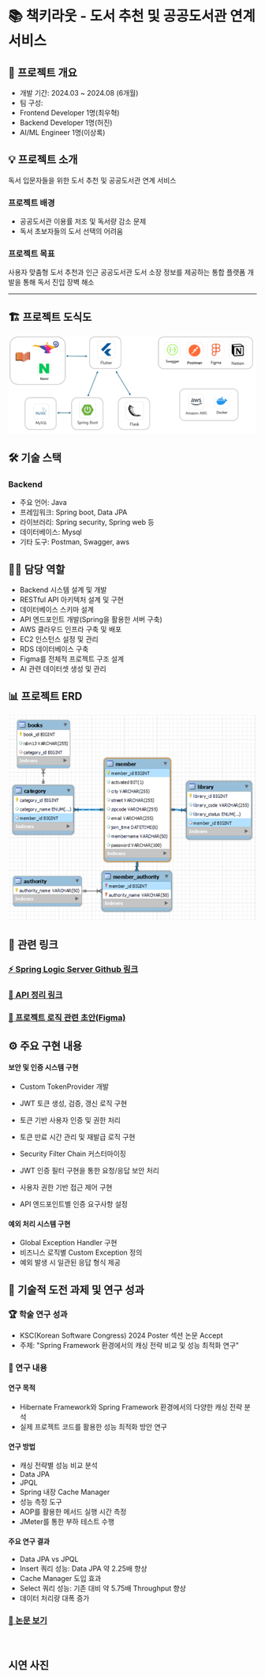 # 📚 책키라웃 - 도서 추천 및 공공도서관 연계 서비스

## 🎯 프로젝트 개요

- 개발 기간: 2024.03 ~ 2024.08 (6개월)
- 팀 구성:
- Frontend Developer 1명(최우혁)
- Backend Developer 1명(허진)
- AI/ML Engineer 1명(이상록)

## 💡 프로젝트 소개

독서 입문자들을 위한 도서 추천 및 공공도서관 연계 서비스

### 프로젝트 배경

- 공공도서관 이용률 저조 및 독서량 감소 문제
- 독서 초보자들의 도서 선택의 어려움

### 프로젝트 목표

사용자 맞춤형 도서 추천과 인근 공공도서관 도서 소장 정보를 제공하는 통합 플랫폼 개발을 통해 독서 진입 장벽 해소

---

## 🏗️ 프로젝트 도식도

![프로젝트 도식도](./도식도.png)

## 🛠️ 기술 스택

### Backend

- 주요 언어: Java
- 프레임워크: Spring boot, Data JPA
- 라이브러리: Spring security, Spring web 등
- 데이터베이스: Mysql
- 기타 도구: Postman, Swagger, aws

## 👨‍💻 담당 역할

- Backend 시스템 설계 및 개발
- RESTful API 아키텍처 설계 및 구현
- 데이터베이스 스키마 설계
- API 엔드포인트 개발(Spring을 활용한 서버 구축)
- AWS 클라우드 인프라 구축 및 배포
- EC2 인스턴스 설정 및 관리
- RDS 데이터베이스 구축
- Figma를 전체적 프로젝트 구조 설계
- AI 관련 데이터셋 생성 및 관리

## 📊 프로젝트 ERD

![프로젝트 Erd](./프로젝트erd.png)

## 🔗 관련 링크

### [⚡ Spring Logic Server Github 링크](https://github.com/Kimheojin/spring_logic0server.git)

### [📄 API 정리 링크](https://documenter.getpostman.com/view/32521050/2sAXjQ1AKk)

### [🎨 프로젝트 로직 관련 초안(Figma)](https://www.figma.com/board/50FKyFe4GNy0Tgpip8T0n0/demo_book-flow-chart?node-id=0-1&t=pI3F2O5IlTXFJhH0-1)

## ⚙️ 주요 구현 내용

#### 보안 및 인증 시스템 구현

- Custom TokenProvider 개발
- JWT 토큰 생성, 검증, 갱신 로직 구현
- 토큰 기반 사용자 인증 및 권한 처리
- 토큰 만료 시간 관리 및 재발급 로직 구현

- Security Filter Chain 커스터마이징
- JWT 인증 필터 구현을 통한 요청/응답 보안 처리
- 사용자 권한 기반 접근 제어 구현
- API 엔드포인트별 인증 요구사항 설정

#### 예외 처리 시스템 구현

- Global Exception Handler 구현
- 비즈니스 로직별 Custom Exception 정의
- 예외 발생 시 일관된 응답 형식 제공
  <br>

## 🚀 기술적 도전 과제 및 연구 성과

### 🏆 학술 연구 성과

- KSC(Korean Software Congress) 2024 Poster 섹션 논문 Accept
- 주제: "Spring Framework 환경에서의 캐싱 전략 비교 및 성능 최적화 연구"

### 📝 연구 내용

#### 연구 목적

- Hibernate Framework와 Spring Framework 환경에서의 다양한 캐싱 전략 분석
- 실제 프로젝트 코드를 활용한 성능 최적화 방안 연구

#### 연구 방법

- 캐싱 전략별 성능 비교 분석
- Data JPA
- JPQL
- Spring 내장 Cache Manager
- 성능 측정 도구
- AOP를 활용한 메서드 실행 시간 측정
- JMeter를 통한 부하 테스트 수행

#### 주요 연구 결과

- Data JPA vs JPQL
- Insert 쿼리 성능: Data JPA 약 2.25배 향상
- Cache Manager 도입 효과
- Select 쿼리 성능: 기존 대비 약 5.75배 Throughput 향상
- 데이터 처리량 대폭 증가

### [📑 논문 보기](./[학부생논문]+Spring+Framework+캐싱+최적화+전략.pdf)

<br>

## 시연 사진

